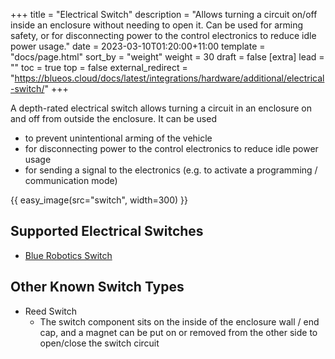 +++
title = "Electrical Switch"
description = "Allows turning a circuit on/off inside an enclosure without needing to open it. Can be used for arming safety, or for disconnecting power to the control electronics to reduce idle power usage."
date = 2023-03-10T01:20:00+11:00
template = "docs/page.html"
sort_by = "weight"
weight = 30
draft = false
[extra]
lead = ""
toc = true
top = false
external_redirect = "https://blueos.cloud/docs/latest/integrations/hardware/additional/electrical-switch/"
+++

A depth-rated electrical switch allows turning a circuit in an enclosure on and off from outside the enclosure. It can be used
* to prevent unintentional arming of the vehicle
* for disconnecting power to the control electronics to reduce idle power usage
* for sending a signal to the electronics (e.g. to activate a programming / communication mode)

{{ easy_image(src="switch", width=300) }}

## Supported Electrical Switches

* [Blue Robotics Switch](https://bluerobotics.com/store/comm-control-power/switch/switch-10-5a-r1/)

## Other Known Switch Types

* Reed Switch
   * The switch component sits on the inside of the enclosure wall / end cap, and a magnet can be put on or removed from the other side to open/close the switch circuit
